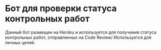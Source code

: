 # Бот для проверки статуса контрольных работ
Данный бот размещен на Heroku и используется для получения статуса контрольных работ, отправленных на Code Review/
Используется для личных целей.
